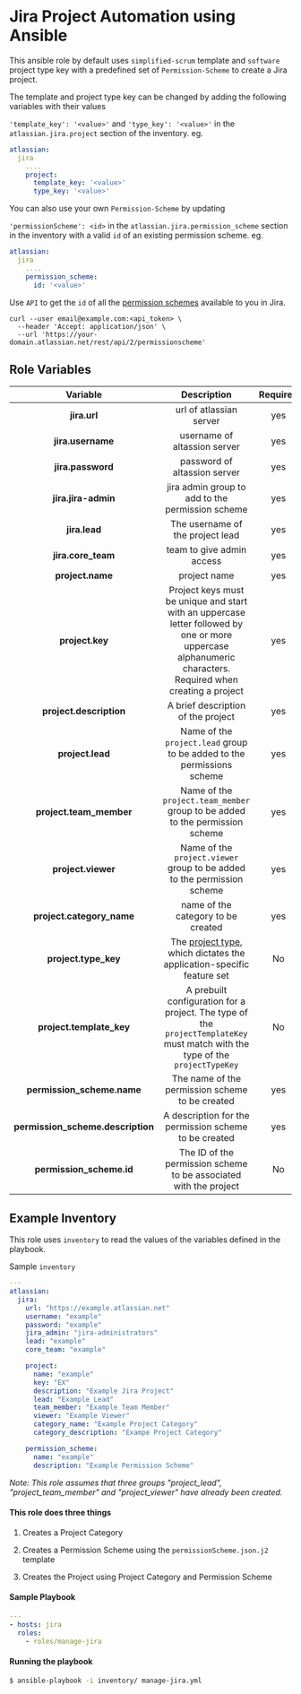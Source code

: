 # Jira Project Automation using Ansible
This ansible role by default uses `simplified-scrum` template and `software` project type key  with a predefined set of  `Permission-Scheme`  to create a Jira project.

The template and project type key can be changed by adding the following variables with their values

`'template_key': '<value>'` and `'type_key': '<value>'` 
in the `atlassian.jira.project` section of the inventory.
eg.
```yaml
atlassian:
  jira
    ....
    project:
      template_key: '<value>'
      type_key: '<value>'
```    

You can also use your own `Permission-Scheme` by updating

`'permissionScheme': <id>`  in the `atlassian.jira.permission_scheme` section in the inventory with a valid `id` of an existing permission scheme.
eg.
```yaml
atlassian:
  jira
    ....
    permission_scheme:
      id: '<value>'
```    

Use `API` to get the `id` of all the [permission schemes](https://developer.atlassian.com/cloud/jira/platform/rest/#api-api-2-permissionscheme-get) available to you in Jira.

```curl
curl --user email@example.com:<api_token> \
  --header 'Accept: application/json' \
  --url 'https://your-domain.atlassian.net/rest/api/2/permissionscheme'
```
## Role Variables

| Variable | Description | Required | Defaults
|:--------:|:-----------:|:--------:|:--------:|
|**jira.url**| url of atlassian server | yes | N/A
|**jira.username**| username of altassion server | yes | N/A
|**jira.password**| password of altassion server | yes | N/A
|**jira.jira-admin**| jira admin group to add to the permission scheme | yes| N/A
|**jira.lead**| The username of the project lead | yes | N/A
|**jira.core_team**| team to give admin access | yes | N/A
|**project.name**| project name | yes | N/A
|**project.key**| Project keys must be unique and start with an uppercase letter followed by one or more uppercase alphanumeric characters. Required when creating a project | yes | N/A
|**project.description**| A brief description of the project| yes | N/A
|**project.lead**| Name of the `project.lead` group to be added to the permissions scheme | yes | N/A
|**project.team_member**| Name of the `project.team_member` group to be added to the permission scheme  | yes | N/A
|**project.viewer**| Name of the `project.viewer` group to be added to the permission scheme | yes | N/A
|**project.category_name**| name of the category to be created | yes | N/A
|**project.type_key**| The [project type](https://confluence.atlassian.com/x/GwiiLQ?_ga=2.202449363.314925215.1531670255-653786702.1531337567#Jiraapplicationsoverview-Productfeaturesandprojecttypes), which dictates the application-specific feature set | No | `software`
|**project.template_key**| A prebuilt configuration for a project. The type of the `projectTemplateKey` must match with the type of the `projectTypeKey`| No | `com.pyxis.greenhopper.jira:gh-simplified-scrum`
|**permission_scheme.name**| The name of the permission scheme to be created | yes | N/A
|**permission_scheme.description**| A description for the permission scheme to be created | yes | N/A
|**permission_scheme.id**| The ID of the permission scheme to be associated with the project | No | `Permission Scheme Created by the role`


## Example Inventory
This role uses `inventory` to read the values of the variables defined in the playbook.


Sample `inventory`
```yaml
---
atlassian:
  jira:
    url: "https://example.atlassian.net"
    username: "example"
    password: "example"
    jira_admin: "jira-administrators"
    lead: "example"
    core_team: "example"

    project:
      name: "example"
      key: "EX"
      description: "Example Jira Project"
      lead: "Example Lead"
      team_member: "Example Team Member"
      viewer: "Example Viewer"
      category_name: "Example Project Category"
      category_description: "Exampe Project Category"

    permission_scheme:
      name: "example"
      description: "Example Permission Scheme"
```

*Note:
This role  assumes that three groups "project_lead", "project_team_member" and "project_viewer" have already been created.*

#### This role does three things
1.  Creates a Project Category

2.  Creates a Permission Scheme using the `permissionScheme.json.j2` template

3.  Creates the Project using Project Category and Permission Scheme


#### Sample Playbook
```yaml
---
- hosts: jira
  roles:
    - roles/manage-jira
```

#### Running the playbook

```bash
$ ansible-playbook -i inventory/ manage-jira.yml
```

